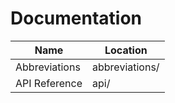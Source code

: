 Documentation
===================

| Name          | Location       |
|---------------|----------------|
| Abbreviations | abbreviations/ |
| API Reference | api/           |
